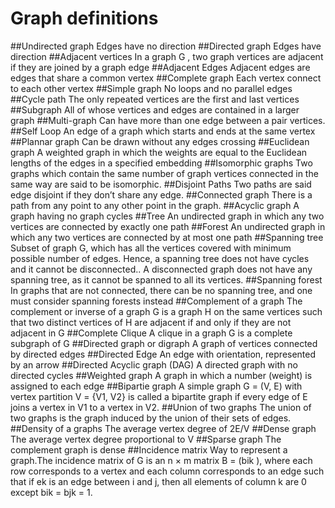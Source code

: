 # Graph definitions

##Undirected graph
Edges have no direction
##Directed graph
Edges have direction
##Adjacent vertices
In a graph G , two graph vertices are adjacent if they are joined by a graph edge
##Adjacent Edges
Adjacent edges are edges that share a common vertex
##Complete graph
Each vertex connect to each other vertex
##Simple graph
No loops and no parallel edges
##Cycle path
The only repeated vertices are the first and last vertices
##Subgraph
All of whose vertices and edges are contained in a larger graph
##Multi-graph
Can have more than one edge between a pair vertices.
##Self Loop
An edge of a graph which starts and ends at the same vertex
##Plannar graph
Can be drawn without any edges crossing
##Euclidean graph
A weighted graph in which the weights are equal to the Euclidean lengths of the edges in a specified embedding
##Isomorphic graphs
Two graphs which contain the same number of graph vertices connected in the same way are said to be isomorphic.
##Disjoint Paths
Two paths are said edge disjoint if they don’t share any edge.
##Connected graph
There is a path from any point to any other point in the graph.
##Acyclic graph
A graph having no graph cycles
##Tree
An undirected graph in which any two vertices are connected by exactly one path
##Forest
An undirected graph in which any two vertices are connected by at most one path
##Spanning tree
Subset of graph G, which has all the vertices covered with minimum possible number of edges. Hence, a spanning tree does not have cycles and it cannot be disconnected.. A disconnected graph does not have any spanning tree, as it cannot be spanned to all its vertices.
##Spanning forest
In graphs that are not connected, there can be no spanning tree, and one must consider spanning forests instead
##Complement of a graph
The complement or inverse of a graph G is a graph H on the same vertices such that two distinct vertices of H are adjacent if and only if they are not adjacent in G
##Complete Clique
A clique in a graph G is a complete subgraph of G
##Directed graph or digraph
A graph of vertices connected by directed edges
##Directed Edge
An  edge with orientation, represented by an arrow
##Directed Acyclic graph (DAG)
A directed graph with no directed cycles
##Weighted graph
A graph in which a number (weight) is assigned to each edge
##Bipartie graph
A simple graph G = (V, E) with vertex partition V = {V1, V2} is called a bipartite graph if every edge of E joins a vertex in V1 to a vertex in V2.
##Union of two graphs
The union of two graphs is the graph induced by the union of their sets of edges.
##Density of a graphs
The average vertex degree of 2E/V
##Dense graph
The average vertex degree proportional to V
##Sparse graph
The complement graph is dense
##Incidence matrix
Way to represent a graph.The incidence matrix of G is an n × m matrix B = (bik ), where each row corresponds to a vertex and each column corresponds to an edge such that if ek is an edge between i and j, then all elements of column k are 0 except bik = bjk = 1.

